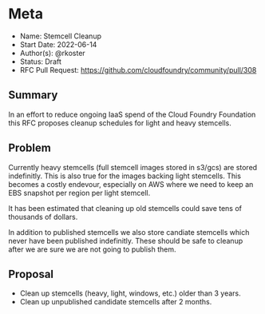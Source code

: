 # Meta
[meta]: #meta
- Name: Stemcell Cleanup
- Start Date: 2022-06-14
- Author(s): @rkoster
- Status: Draft <!-- Acceptable values: Draft, Approved, On Hold, Superseded -->
- RFC Pull Request: https://github.com/cloudfoundry/community/pull/308


## Summary

In an effort to reduce ongoing IaaS spend of the Cloud Foundry Foundation this RFC proposes cleanup schedules for light and heavy stemcells.

## Problem

Currently heavy stemcells (full stemcell images stored in s3/gcs) are stored indefinitly. This is also true for the images backing light stemcells.
This becomes a costly endevour, especially on AWS where we need to keep an EBS snapshot per region per light stemcell.

It has been estimated that cleaning up old stemcells could save tens of thousands of dollars.

In addition to published stemcells we also store candiate stemcells which never have been published indefinitly.
These should be safe to cleanup after we are sure we are not going to publish them.

## Proposal

- Clean up stemcells (heavy, light, windows, etc.) older than 3 years.
- Clean up unpublished candidate stemcells after 2 months.

